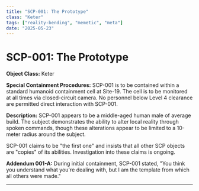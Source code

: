 ```yaml
---
title: "SCP-001: The Prototype"
class: "Keter"
tags: ["reality-bending", "memetic", "meta"]
date: "2025-05-23"
---
```


# SCP-001: The Prototype

**Object Class:** Keter

**Special Containment Procedures:** SCP-001 is to be contained within a standard humanoid containment cell at Site-19. The cell is to be monitored at all times via closed-circuit camera. No personnel below Level 4 clearance are permitted direct interaction with SCP-001.

**Description:** SCP-001 appears to be a middle-aged human male of average build. The subject demonstrates the ability to alter local reality through spoken commands, though these alterations appear to be limited to a 10-meter radius around the subject.

SCP-001 claims to be "the first one" and insists that all other SCP objects are "copies" of its abilities. Investigation into these claims is ongoing.

**Addendum 001-A:** During initial containment, SCP-001 stated, "You think you understand what you're dealing with, but I am the template from which all others were made."

---
